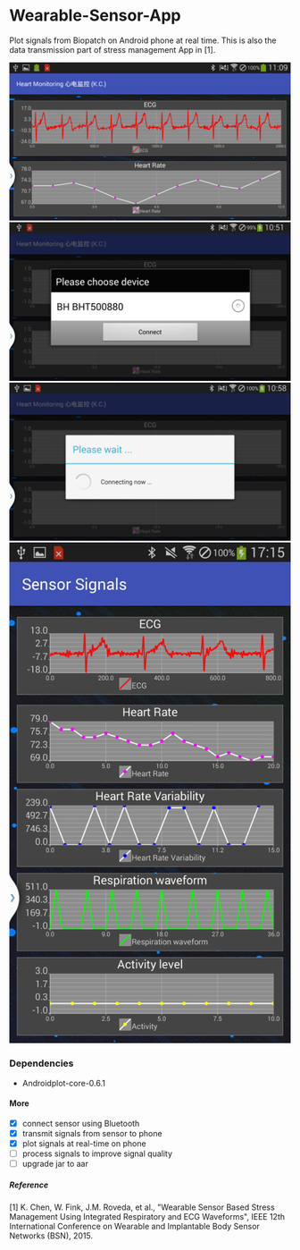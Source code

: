 # Wearable-Sensor-App
Plot signals from Biopatch on Android phone at real time. This is also the data transmission part of stress management App in [1].

![Plot signals at real time](screenshots/signals.png)
![Select sensor device](screenshots/device.png)
![Bluetooth Connecting](screenshots/bluetooth.png)
![More signals](screenshots/all_signal.png)

### Dependencies
- Androidplot-core-0.6.1

#### More
- [x] connect sensor using Bluetooth
- [x] transmit signals from sensor to phone
- [x] plot signals at real-time on phone
- [ ] process signals to improve signal quality
- [ ] upgrade jar to aar

##### Reference
[1] K. Chen, W. Fink, J.M. Roveda, et al., "Wearable Sensor Based Stress Management Using Integrated Respiratory and ECG Waveforms", IEEE 12th International Conference on Wearable and Implantable Body Sensor Networks (BSN), 2015. <br/>
